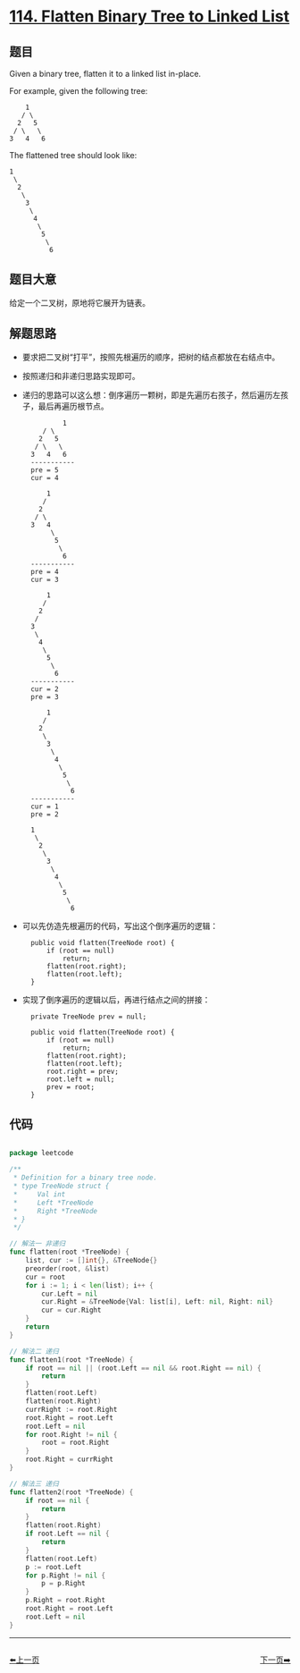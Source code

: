 # [114. Flatten Binary Tree to Linked List](https://leetcode.com/problems/flatten-binary-tree-to-linked-list/)


## 题目

Given a binary tree, flatten it to a linked list in-place.

For example, given the following tree:

    	1
       / \
      2   5
     / \   \
    3   4   6

The flattened tree should look like:

    1
     \
      2
       \
        3
         \
          4
           \
            5
             \
              6

## 题目大意

给定一个二叉树，原地将它展开为链表。

## 解题思路

- 要求把二叉树“打平”，按照先根遍历的顺序，把树的结点都放在右结点中。
- 按照递归和非递归思路实现即可。
- 递归的思路可以这么想：倒序遍历一颗树，即是先遍历右孩子，然后遍历左孩子，最后再遍历根节点。

        		1
           / \
          2   5
         / \   \
        3   4   6
        -----------        
        pre = 5
        cur = 4
        
            1
           / 
          2   
         / \   
        3   4
             \
              5
               \
                6
        -----------        
        pre = 4
        cur = 3
        
            1
           / 
          2   
         /   
        3 
         \
          4
           \
            5
             \
              6
        -----------        
        cur = 2
        pre = 3
        
            1
           / 
          2   
           \
            3 
             \
              4
               \
                5
                 \
                  6
        -----------        
        cur = 1
        pre = 2
        
        1
         \
          2
           \
            3
             \
              4
               \
                5
                 \
                  6

- 可以先仿造先根遍历的代码，写出这个倒序遍历的逻辑：

        public void flatten(TreeNode root) {
            if (root == null)
                return;
            flatten(root.right);
            flatten(root.left);
        }

- 实现了倒序遍历的逻辑以后，再进行结点之间的拼接：

        private TreeNode prev = null;
        
        public void flatten(TreeNode root) {
            if (root == null)
                return;
            flatten(root.right);
            flatten(root.left);
            root.right = prev;
            root.left = null;
            prev = root;
        }


## 代码

```go

package leetcode

/**
 * Definition for a binary tree node.
 * type TreeNode struct {
 *     Val int
 *     Left *TreeNode
 *     Right *TreeNode
 * }
 */

// 解法一 非递归
func flatten(root *TreeNode) {
	list, cur := []int{}, &TreeNode{}
	preorder(root, &list)
	cur = root
	for i := 1; i < len(list); i++ {
		cur.Left = nil
		cur.Right = &TreeNode{Val: list[i], Left: nil, Right: nil}
		cur = cur.Right
	}
	return
}

// 解法二 递归
func flatten1(root *TreeNode) {
	if root == nil || (root.Left == nil && root.Right == nil) {
		return
	}
	flatten(root.Left)
	flatten(root.Right)
	currRight := root.Right
	root.Right = root.Left
	root.Left = nil
	for root.Right != nil {
		root = root.Right
	}
	root.Right = currRight
}

// 解法三 递归
func flatten2(root *TreeNode) {
	if root == nil {
		return
	}
	flatten(root.Right)
	if root.Left == nil {
		return
	}
	flatten(root.Left)
	p := root.Left
	for p.Right != nil {
		p = p.Right
	}
	p.Right = root.Right
	root.Right = root.Left
	root.Left = nil
}

```


----------------------------------------------
<div style="display: flex;justify-content: space-between;align-items: center;">
<p><a href="https://books.halfrost.com/leetcode/ChapterFour/0100~0199/0113.Path-Sum-II/">⬅️上一页</a></p>
<p><a href="https://books.halfrost.com/leetcode/ChapterFour/0100~0199/0115.Distinct-Subsequences/">下一页➡️</a></p>
</div>
